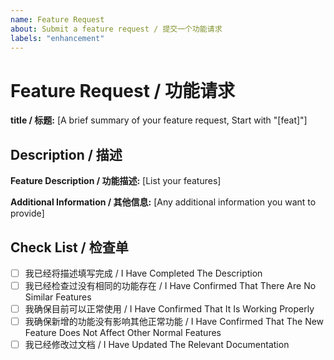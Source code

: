 ```yaml
---
name: Feature Request
about: Submit a feature request / 提交一个功能请求
labels: "enhancement"
---
```


# Feature Request / 功能请求

**title / 标题:** [A brief summary of your feature request, Start with "[feat]"]
<!-- 概括你的功能，并以 "[feat]" 开头。例如 [feat]xxx not work properly -->

## Description / 描述

**Feature Description / 功能描述:** [List your features]
<!-- 在此列出你的功能，并简要描述其目的和用法 -->

**Additional Information / 其他信息:** [Any additional information you want to provide]
<!-- 任意的补充信息 -->

## Check List / 检查单

<!-- Please make sure that you have completed the following checks. -->
<!-- 请确保您并已完成以下检查，如果完成请将方框中的内容替换为 "x" -->

- [ ] 我已经将描述填写完成 / I Have Completed The Description
- [ ] 我已经检查过没有相同的功能存在 / I Have Confirmed That There Are No Similar Features
- [ ] 我确保目前可以正常使用 / I Have Confirmed That It Is Working Properly
- [ ] 我确保新增的功能没有影响其他正常功能 / I Have Confirmed That The New Feature Does Not Affect Other Normal Features
- [ ] 我已经修改过文档 / I Have Updated The Relevant Documentation
